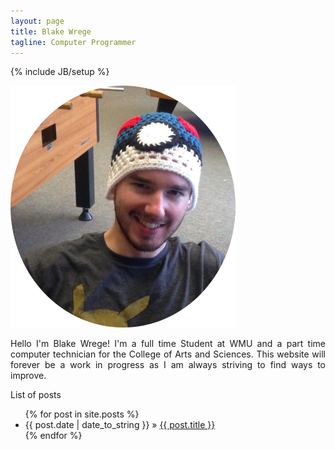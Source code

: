 ```yaml
---
layout: page
title: Blake Wrege
tagline: Computer Programmer
---
```

{% include JB/setup %}

<style>
img {
    max-width:360px;
    max-height:480px;
    width: auto;
    height: auto;
    margin-left: auto;
    margin-right: auto;
}

p.main {
    text-align: justify;
    width: auto;
}


</style>


<img src="/assets/images/blake.jpg" alt="Blake">   
	

<p class="main">Hello I'm Blake Wrege! I'm a full time Student at WMU and a part time computer technician for the College of Arts and Sciences. This website will forever be a work in progress as I am always striving to find ways to improve.</p>

List of posts 

<ul class="posts">
  {% for post in site.posts %}
    <li><span>{{ post.date | date_to_string }}</span> &raquo; <a href="{{ BASE_PATH }}{{ post.url }}">{{ post.title }}</a></li>
  {% endfor %}
</ul>



